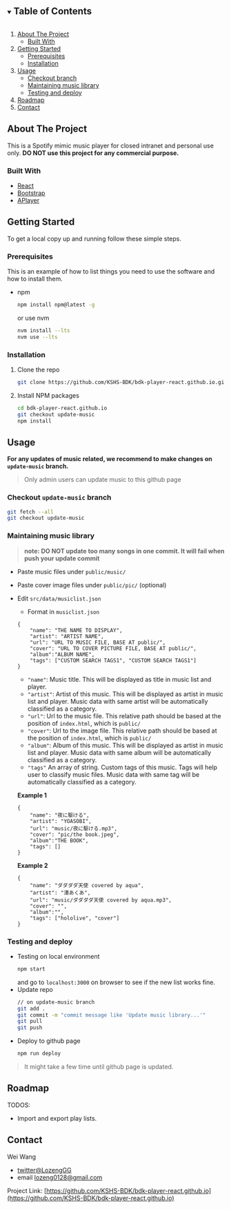 <!-- TABLE OF CONTENTS -->
<details open="open">
  <summary><h2 style="display: inline-block">Table of Contents</h2></summary>
  <ol>
    <li>
      <a href="#about-the-project">About The Project</a>
      <ul>
        <li><a href="#built-with">Built With</a></li>
      </ul>
    </li>
    <li>
      <a href="#getting-started">Getting Started</a>
      <ul>
        <li><a href="#prerequisites">Prerequisites</a></li>
        <li><a href="#installation">Installation</a></li>
      </ul>
    </li>
    <li>
	    <a href="#usage">Usage</a>
		<ul>
	        <li><a href="#checkout-update-music-branch">Checkout branch</a></li>
	        <li><a href="#maintaining-music-library">Maintaining music library</a></li>
	        <li><a href="#testing-and-deploy">Testing and deploy</a></li>
	      </ul>
    </li>
    <li><a href="#roadmap">Roadmap</a></li>
    <li><a href="#contact">Contact</a></li>
  </ol>
</details>



<!-- ABOUT THE PROJECT -->
## About The Project

This is a Spotify mimic music player for closed intranet and personal use only. 
**DO NOT use this project for any commercial purpose.**


### Built With

* [React](https://zh-hant.reactjs.org/)
* [Bootstrap](https://getbootstrap.com/)
* [APlayer](https://aplayer.js.org/#/)



<!-- GETTING STARTED -->
## Getting Started

To get a local copy up and running follow these simple steps.

### Prerequisites

This is an example of how to list things you need to use the software and how to install them.
* npm
  ```sh
  npm install npm@latest -g
  ```
  or use nvm
  ```sh
  nvm install --lts
  nvm use --lts
  ```

### Installation

1. Clone the repo
   ```sh
   git clone https://github.com/KSHS-BDK/bdk-player-react.github.io.git
   ```
2. Install NPM packages
   ```sh
   cd bdk-player-react.github.io
   git checkout update-music
   npm install
   ```



<!-- USAGE EXAMPLES -->
## Usage

**For any updates of music related, we recommend to make changes on ``update-music`` branch.**
>Only admin users can update music to this github page

### Checkout ``update-music`` branch
```sh
git fetch --all
git checkout update-music
```

### Maintaining music library
> **note: DO NOT update too many songs in one commit. It will fail when push your update commit**
- Paste music files under ``public/music/``
- Paste cover image files under ``public/pic/`` (optional)
- Edit ``src/data/musiclist.json``
	- Format in ``musiclist.json``
	```
	{
		"name": "THE NAME TO DISPLAY",
        "artist": "ARTIST NAME",
        "url": "URL TO MUSIC FILE, BASE AT public/",
        "cover": "URL TO COVER PICTURE FILE, BASE AT public/",
        "album":"ALBUM NAME",
        "tags": ["CUSTOM SEARCH TAGS1", "CUSTOM SEARCH TAGS1"]
	}
	```
	- ``"name"``: Music title. This will be displayed as title in music list and player.
	- ``"artist"``: Artist of this music. This will be displayed as artist in music list and player. Music data with same artist will be automatically classified as a category.
	- ``"url"``: Url to the music file. This relative path should be based at the position of ``index.html``, which is ``public/``
	- ``"cover"``: Url to the image file. This relative path should be based at the position of ``index.html``, which is ``public/``
	- ``"album"``: Album of this music. This will be displayed as artist in music list and player. Music data with same album will be automatically classified as a category.
	- ``"tags"`` An array of string. Custom tags of this music. Tags will help user to classify music files.  Music data with same tag will be automatically classified as a category.

	**Example 1**
	```
	{
		"name": "夜に駆ける",
        "artist": "YOASOBI",
        "url": "music/夜に駆ける.mp3",
        "cover": "pic/the book.jpeg",
        "album":"THE BOOK",
        "tags": []
	}
	```
	**Example 2**
	```
	{
		"name": "ダダダダ天使 covered by aqua",
        "artist": "湊あくあ",
        "url": "music/ダダダダ天使 covered by aqua.mp3",
        "cover": "",
        "album":"",
        "tags": ["hololive", "cover"]
	}
	```
### Testing and deploy
- Testing on local environment
	```sh
	npm start
	```
	and go to ``localhost:3000`` on browser to see if the new list works fine.
- Update repo
	```sh
	// on update-music branch
	git add .
	git commit -m "commit message like 'Update music library...'"
	git pull
	git push
	```
- Deploy to github page
	```sh
	npm run deploy
	```
> It might take a few time until github page is updated.

<!-- ROADMAP -->
## Roadmap

TODOS:
- Import and export play lists.


<!-- CONTACT -->
## Contact

Wei Wang 
- [twitter@LozengGG](https://twitter.com/LozengGG) 
- email lozeng0128@gmail.com

Project Link: [https://github.com/KSHS-BDK/bdk-player-react.github.io](https://github.com/KSHS-BDK/bdk-player-react.github.io)